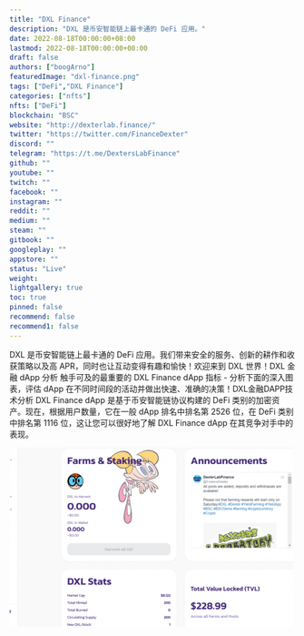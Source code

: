 ```yaml
---
title: "DXL Finance"
description: "DXL 是币安智能链上最卡通的 DeFi 应用。"
date: 2022-08-18T00:00:00+08:00
lastmod: 2022-08-18T00:00:00+08:00
draft: false
authors: ["boogArno"]
featuredImage: "dxl-finance.png"
tags: ["DeFi","DXL Finance"]
categories: ["nfts"]
nfts: ["DeFi"]
blockchain: "BSC"
website: "http://dexterlab.finance/"
twitter: "https://twitter.com/FinanceDexter"
discord: ""
telegram: "https://t.me/DextersLabFinance"
github: ""
youtube: ""
twitch: ""
facebook: ""
instagram: ""
reddit: ""
medium: ""
steam: ""
gitbook: ""
googleplay: ""
appstore: ""
status: "Live"
weight: 
lightgallery: true
toc: true
pinned: false
recommend: false
recommend1: false
---
```

DXL 是币安智能链上最卡通的 DeFi 应用。我们带来安全的服务、创新的耕作和收获策略以及高 APR，同时也让互动变得有趣和愉快！欢迎来到 DXL 世界！DXL 金融 dApp 分析
触手可及的最重要的 DXL Finance dApp 指标 - 分析下面的深入图表，评估 dApp 在不同时间段的活动并做出快速、准确的决策！DXL金融DAPP技术分析
DXL Finance dApp 是基于币安智能链协议构建的 DeFi 类别的加密资产。现在，根据用户数量，它在一般 dApp 排名中排名第 2526 位，在 DeFi 类别中排名第 1116 位，这让您可以很好地了解 DXL Finance dApp 在其竞争对手中的表现。

![dexterslab-dapp-defi-bsc-image1-500x315_1df2ce3f4db479bea3b890ef631cb01e](dexterslab-dapp-defi-bsc-image1-500x315_1df2ce3f4db479bea3b890ef631cb01e.png)

